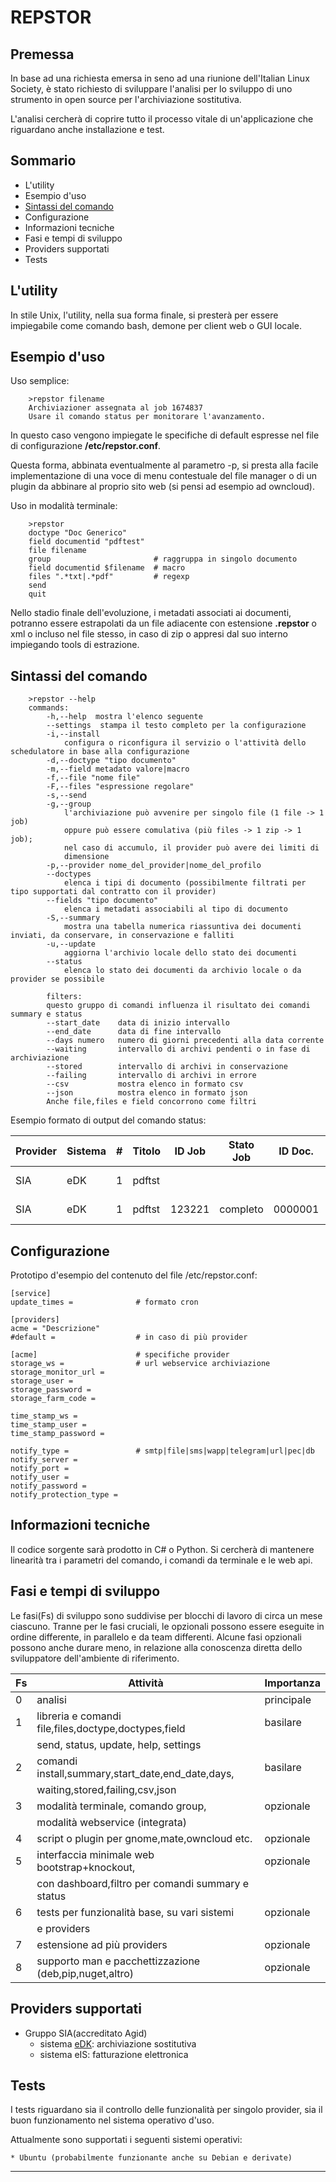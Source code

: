 REPSTOR
=======

Premessa
--------
In base ad una richiesta emersa in seno ad una riunione dell'Italian Linux Society, è stato richiesto di sviluppare l'analisi per lo sviluppo di uno strumento in open source per l'archiviazione sostitutiva.

L'analisi cercherà di coprire tutto il processo vitale di un'applicazione che riguardano anche installazione e test.

Sommario
--------
* L'utility
* Esempio d'uso
* [Sintassi del comando](#sintassi)
* Configurazione
* Informazioni tecniche
* Fasi e tempi di sviluppo
* Providers supportati
* Tests

L'utility
---------
In stile Unix, l'utility, nella sua forma finale, si presterà per essere impiegabile come comando bash, demone per client web o GUI locale.

Esempio d'uso
-------------
Uso semplice:

        >repstor filename
        Archiviazioner assegnata al job 1674837
        Usare il comando status per monitorare l'avanzamento.

In questo caso vengono impiegate le specifiche di default espresse nel file di configurazione **/etc/repstor.conf**.

Questa forma, abbinata eventualmente al parametro -p, si presta alla facile implementazione di una voce di menu contestuale del file manager o di un plugin da abbinare al proprio sito web (si pensi ad esempio ad owncloud).

Uso in modalità terminale:

        >repstor
        doctype "Doc Generico"
        field documentid "pdftest"
        file filename
        group                       # raggruppa in singolo documento
        field documentid $filename  # macro
        files ".*txt|.*pdf"         # regexp
        send
        quit

Nello stadio finale dell'evoluzione, i metadati associati ai documenti, potranno essere estrapolati da un file adiacente con estensione **.repstor** o xml o incluso nel file stesso, in caso di zip o appresi dal suo interno impiegando tools di estrazione.

<a name="sintassi"></a>
Sintassi del comando
--------------------
        >repstor --help
        commands:
            -h,--help  mostra l'elenco seguente
            --settings  stampa il testo completo per la configurazione
            -i,--install
                configura o riconfigura il servizio o l'attività dello schedulatore in base alla configurazione
            -d,--doctype "tipo documento"
            -m,--field metadato valore|macro
            -f,--file "nome file"
            -F,--files "espressione regolare"
            -s,--send
            -g,--group
                l'archiviazione può avvenire per singolo file (1 file -> 1 job)
                oppure può essere comulativa (più files -> 1 zip -> 1 job);
                nel caso di accumulo, il provider può avere dei limiti di 
                dimensione
            -p,--provider nome_del_provider|nome_del_profilo
            --doctypes
                elenca i tipi di documento (possibilmente filtrati per tipo supportati dal contratto con il provider)
            --fields "tipo documento"
                elenca i metadati associabili al tipo di documento
            -S,--summary
                mostra una tabella numerica riassuntiva dei documenti inviati, da conservare, in conservazione e falliti
            -u,--update
                aggiorna l'archivio locale dello stato dei documenti
            --status
                elenca lo stato dei documenti da archivio locale o da provider se possibile
            
            filters:
            questo gruppo di comandi influenza il risultato dei comandi summary e status
            --start_date    data di inizio intervallo
            --end_date      data di fine intervallo
            --days numero   numero di giorni precedenti alla data corrente
            --waiting       intervallo di archivi pendenti o in fase di archiviazione
            --stored        intervallo di archivi in conservazione
            --failing       intervallo di archivi in errore
            --csv           mostra elenco in formato csv
            --json          mostra elenco in formato json
            Anche file,files e field concorrono come filtri
        
Esempio formato di output del comando status:


|Provider|Sistema|#|Titolo|ID Job|Stato Job|ID Doc.|Stato Doc.      |Errore |Aggiornato|Inviato|
|--------|-------|-|------|------|---------|-------|----------------|-------|------------|-------|
|SIA     |eDK    |1|pdftst|      |         |       |                |Srv.N/D|11.11.16 00:13:20|
|SIA     |eDK    |1|pdftst|123221|completo |0000001|In conservazione|       |11.11.16 11:32:39|11.11.16 11:32:39|


Configurazione
--------------
Prototipo d'esempio del contenuto del file /etc/repstor.conf:

    [service]
    update_times =              # formato cron
    
    [providers]
    acme = "Descrizione"
    #default =                  # in caso di più provider 
    
    [acme]                      # specifiche provider
    storage_ws =                # url webservice archiviazione
    storage_monitor_url =
    storage_user =
    storage_password =
    storage_farm_code =
    
    time_stamp_ws =
    time_stamp_user =
    time_stamp_password =
    
    notify_type =               # smtp|file|sms|wapp|telegram|url|pec|db
    notify_server =
    notify_port =
    notify_user =
    notify_password =
    notify_protection_type =
    
    
    
Informazioni tecniche
---------------------
Il codice sorgente sarà prodotto in C# o Python. Si cercherà di mantenere linearità tra i parametri del comando, i comandi da terminale e le web api.

Fasi e tempi di sviluppo
------------------------
Le fasi(Fs) di sviluppo sono suddivise per blocchi di lavoro di circa un mese ciascuno. Tranne per le fasi cruciali, le opzionali possono essere eseguite in ordine differente, in parallelo e da team differenti. Alcune fasi opzionali possono anche durare meno, in relazione alla conoscenza diretta dello sviluppatore dell'ambiente di riferimento.

|Fs |Attività                                               |Importanza|
|---|-------------------------------------------------------|----------|
|0  |analisi                                                |principale|
|1  |libreria e comandi file,files,doctype,doctypes,field   |basilare  |
|   |send, status, update, help, settings                   |          |
|2  |comandi install,summary,start_date,end_date,days,      |basilare  |
|   |waiting,stored,failing,csv,json                        |          |
|3  |modalità terminale, comando group,                     |opzionale |
|   |modalità webservice (integrata)                        |          |
|4  |script o plugin per gnome,mate,owncloud etc.           |opzionale |
|5  |interfaccia minimale web bootstrap+knockout,           |opzionale |
|   |con dashboard,filtro per comandi summary e status      |          |
|6  |tests per funzionalità base, su vari sistemi           |opzionale |
|   |e providers                                            |          |
|7  |estensione ad più providers                            |opzionale |
|8  |supporto man e pacchettizzazione (deb,pip,nuget,altro) |opzionale |

Providers supportati
--------------------
* Gruppo SIA(accreditato Agid)
    * sistema [eDK]: archiviazione sostitutiva
    * sistema eIS: fatturazione elettronica
    
Tests
-----
I tests riguardano sia il controllo delle funzionalità per singolo provider, sia il buon funzionamento nel sistema operativo d'uso.

Attualmente sono supportati i seguenti sistemi operativi:

    * Ubuntu (probabilmente funzionante anche su Debian e derivate)


----------------------------------------------------------------------------------
[eDK]: https://www.sia.eu/it/soluzioni/gestione-documentale/conservazione-digitale/conservazione-digitale
[ILS]: https://www.ils.org/